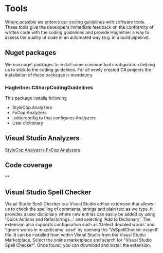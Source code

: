 # Tools
Where possible we enforce our coding guidelines with software tools. These tools give the developers immediate feedback on the conformity of written code with the coding guidelines and provide Hagleitner a way to assess the quality of code in an automated way (e.g. in a build pipeline).

## Nuget packages
We use nuget packages to install some common tool configuration helping us to stick to the coding guidelines. For all newly created C# projects the installation of these packages is mandatory.

### Hagleitner.CSharpCodingGuidelines

This package installs following
* StyleCop.Analyzers
* FxCop Analyzers
* .editorconfig to that configures Analyzers 
* User dictionary

## Visual Studio Analyzers
[StyleCop Analyzers](https://github.com/DotNetAnalyzers/StyleCopAnalyzers)
[FxCop Analyzers](https://docs.microsoft.com/en-us/visualstudio/code-quality/install-fxcop-analyzers?view=vs-2019)

## Code coverage
**
## Visual Studio Spell Checker
Visual Studio Spell Checker is a Visual Studio editior extension that allows us to check the spelling of comments, strings and plain text as we type. It provides a user dictionary where new entries can easily be added by using 'Quick Actions and Refactorings...' and selecting 'Add to Dictionary'. The extension also supports configuration such as 'Detect doubled words' and 'Ignore words in mixed/camel case' by opening the 'VsSpellChecker.vsspell' file.
It can be installed from within Visual Studio from the Visual Studio Marketplace. Select the online marketplace and search for "Visual Studio Spell Checker". Once found, you can download and install the extension.